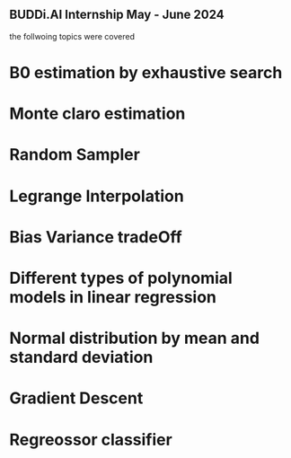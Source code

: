 ## BUDDi.AI Internship May - June 2024
the follwoing topics were covered 
# B0 estimation by exhaustive search 
# Monte claro estimation 
# Random Sampler
# Legrange Interpolation 
# Bias Variance tradeOff
# Different types of polynomial models in linear regression
# Normal distribution by mean and standard deviation 
# Gradient Descent 
# Regreossor classifier 
